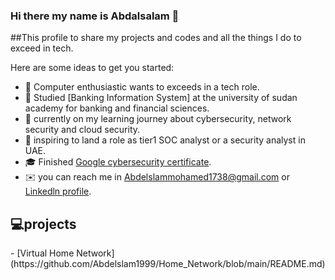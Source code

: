 ### Hi there my name is Abdalsalam 👋
##This profile to share my projects and codes and all the things I do to exceed in tech.

<!--
**Abdelslam1999/Abdelslam1999** is a ✨ _special_ ✨ repository because its `README.md` (this file) appears on your GitHub profile.-->

Here are some ideas to get you started:

- 🔭 Computer enthusiastic wants to exceeds in a tech role.<br>
- 🌱 Studied [Banking Information System] at the university of sudan academy for banking and financial sciences.<br>
- 🤔 currently on my learning journey about cybersecurity, network security and cloud security.
- 💼 inspiring to land a role as tier1 SOC analyst or a security analyst in UAE.
- 🎓 Finished [Google cybersecurity certificate](https://www.credly.com/badges/6107c4f5-edff-451b-96a5-cdfcbf7d6024/linked_in_profile).<br>
- ✉️ you can reach me in Abdelslammohamed1738@gmail.com or [Linkedln profile](https://www.linkedin.com/in/abdelslam-mohamed-094601241/).
<h2>💻projects</h2>
- [Virtual Home Network](https://github.com/Abdelslam1999/Home_Network/blob/main/README.md)
